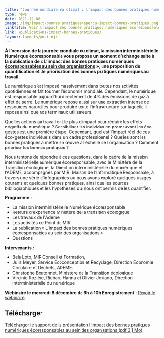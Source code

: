 ```yaml
---
title: "Journée mondiale du climat : l’impact des bonnes pratiques numériques écoresponsables au sein des organisations, webinaire le 8 décembre 2021"
type: news
date: 2021-12-08
image: /img/impact-bonnes-pratiques/apercu-impact-bonnes-pratiques.png
linkTitle: Voir L’impact des bonnes pratiques numériques écoresponsables au sein des organisations
link: /publications/impact-bonnes-pratiques/
layout: layouts/post.njk
---
```


**À l’occasion de la journée mondiale du climat, la mission interministérielle Numérique écoresponsable vous propose un moment d’échange suite à la publication de « [L’impact des bonnes pratiques numériques écoresponsables au sein des organisations](/publications/impact-bonnes-pratiques/) », une proposition de quantification et de priorisation des bonnes pratiques numériques au travail.**

Le numérique s’est imposé massivement dans toutes nos activités quotidiennes et fait tourner l’économie mondiale. Cependant, le numérique est responsable aujourd’hui directement de 4% des émissions de gaz à effet de serre. Le numérique repose aussi sur une extraction intense de ressources naturelles pour produire toute l’infrastructure sur laquelle il repose ainsi que nos terminaux utilisateurs.

Quelles actions au travail ont le plus d’impact pour réduire les effets négatifs du numérique ? Sensibiliser les individus en promouvant les éco-gestes est une première étape. Cependant, quel est l’impact réel de ces éco-gestes individuels dans un cadre professionnel ? Quelles sont les bonnes pratiques à mettre en œuvre à l’échelle de l’organisation ? Comment prioriser les bonnes pratiques ?

Nous tentons de répondre à ces questions, dans le cadre de la mission interministérielle numérique écoresponsable, avec le Ministère de la Transition écologique, la Direction interministérielle du numérique et l’ADEME, accompagnés par MIR, Maison de l’Informatique Responsable, à travers une série d’infographies où nous avons exploré quelques usages courants et quelques bonnes pratiques, ainsi que les sources bibliographiques et les hypothèses qui nous ont permis de les quantifier.

**Programme :**
* La mission interministérielle Numérique écoresponsable
* Retours d'expérience Ministère de la transition écologique
* Les travaux de l'Ademe
* Les activités de Point de MIR
* La publication « L'impact des bonnes pratiques numériques écoresponsables au sein des organisations »
* Questions

**Intervenants :**
* Bela Loto, MIR Conseil et Formation,
* Julia Meyer, Service Écoconception et Recyclage, Direction Économie Circulaire et Déchets, ADEME.
* Christophe Boutonnet, Ministère de la Transition écologique
* Virginie Rozière, Richard Hanna et Olivier Joviado, Direction interministérielle du numérique

<div class="fr-highlight">

**Webinaire le mercredi 8 décembre de 9h à 10h**
__Enregistrement__ : [Revoir le webinaire](https://bbb-dinum-scalelite.visio.education.fr/playback/presentation/2.3/2db0885cf6f986087cc04b5aabec25bb5949cdef-1638949570786).

</div>

## Télécharger

<a class="fr-link fr-fi-download-line fr-link--icon-left" target="_self" href="/docs/2021/Webinaire-Impact-bonnes-pratiques-organisations-08-12-2021.pdf">Télécharger le support de la présentation l’impact des bonnes pratiques numériques écoresponsables au sein des organisations (pdf 3,1 Mo)</a>
